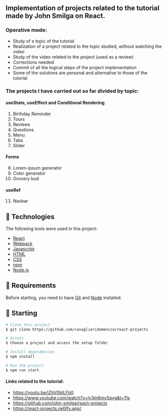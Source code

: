 ## Implementation of projects related to the tutorial made by John Smilga on React.

### Operative mode:

- Study of a topic of the tutorial
- Realization of a project related to the topic studied, without watching the video
- Study of the video related to the project (used as a review)
- Corrections needed
- Commit of all the logical steps of the project implementation
- Some of the solutions are personal and alternative to those of the tutorial

### The projects I have carried out so far divided by topic:

#### useState, useEffect and Conditional Rendering

1. Birthday Reminder
2. Tours
3. Reviews
4. Questions
5. Menu
6. Tabs
7. Slider

#### Forms

8. Lorem-ipsum generator
9. Color generator
10. Grocery bud

#### useRef

11. Navbar

## :pushpin: Technologies

The following tools were used in this project:

- [React](https://reactjs.org/)
- [Webpack](https://webpack.js.org/)
- [Javascript](https://www.ecma-international.org/publications-and-standards/standards/ecma-262/)
- [HTML](https://html.spec.whatwg.org/multipage/)
- [CSS](https://www.w3.org/Style/CSS/)
- [npm](https://docs.npmjs.com/)
- [Node.js](https://nodejs.org/en/)

## :pushpin: Requirements

Before starting, you need to have [Git](https://git-scm.com) and [Node](https://nodejs.org/en/) installed.

## :pushpin: Starting

```bash
# Clone this project
$ git clone https://github.com/cavaglieridomenico/react-projects

# Access
$ Choose a project and access the setup folder

# Install dependencies
$ npm install

# Run the project
$ npm run start

```

#### Links related to the tutorial:

- https://youtu.be/iZhV0bILFb0
- https://www.youtube.com/watch?v=ly3m6mv5qvg&t=11s
- https://github.com/john-smilga/react-projects
- https://react-projects.netlify.app/
